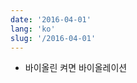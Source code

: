 ```yaml
---
date: '2016-04-01'
lang: 'ko'
slug: '/2016-04-01'
---
```


- 바이올린 켜면 바이올레이션

<head>
  <html lang="ko-KR"/>
</head>
